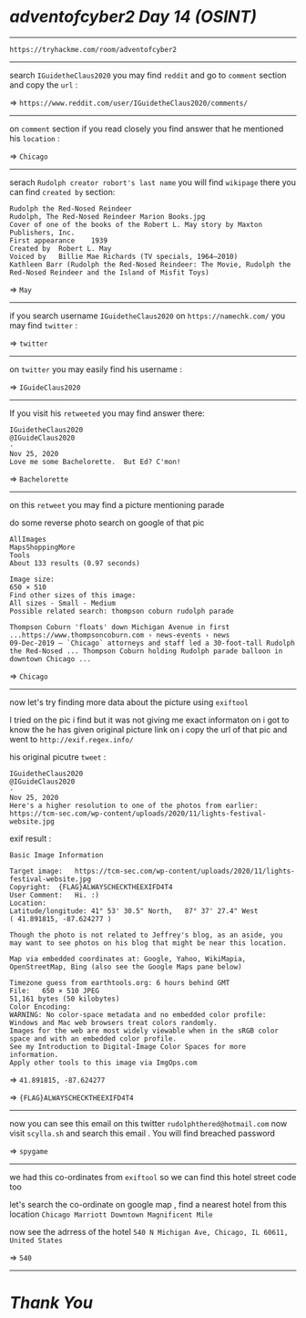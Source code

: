 # _adventofcyber2 Day 14 (OSINT)_

-------------------------------------------------------------------------------

`https://tryhackme.com/room/adventofcyber2`

-------------------------------------------------------------------------------------

search `IGuidetheClaus2020` you may find `reddit` and go to `comment` section and copy the `url` :

=> `https://www.reddit.com/user/IGuidetheClaus2020/comments/`

---------------------------------------------------------------------------------

on `comment` section if you read closely you find answer that he mentioned his `location` :

=> `Chicago`

------------------------------------------------------------------------------------

serach `Rudolph creator robort's last name` you will find `wikipage` there you can find `created by` section:

	Rudolph the Red-Nosed Reindeer
	Rudolph, The Red-Nosed Reindeer Marion Books.jpg
	Cover of one of the books of the Robert L. May story by Maxton Publishers, Inc.
	First appearance	1939
	Created by	Robert L. May
	Voiced by	Billie Mae Richards (TV specials, 1964–2010)
	Kathleen Barr (Rudolph the Red-Nosed Reindeer: The Movie, Rudolph the Red-Nosed Reindeer and the Island of Misfit Toys)

=> `May`

-----------------------------------------------------------------------------------------

if you search username `IGuidetheClaus2020` on `https://namechk.com/` you may find `twitter` :

=> `twitter`

----------------------------------------------------------------------------------

on `twitter` you may easily find his username :

=> `IGuideClaus2020`

-------------------------------------------------------------------------------

If you visit his `retweeted` you may find answer there:

	IGuidetheClaus2020
	@IGuideClaus2020
	·
	Nov 25, 2020
	Love me some Bachelorette.  But Ed? C'mon!

=> `Bachelorette`

---------------------------------------------------------------------
on this `retweet` you may find a picture mentioning parade 

do some reverse photo search on google of that pic 


	AllImages
	MapsShoppingMore
	Tools
	About 133 results (0.97 seconds) 

	Image size:
	650 × 510
	Find other sizes of this image:
	All sizes - Small - Medium
	Possible related search: thompson coburn rudolph parade

	Thompson Coburn 'floats' down Michigan Avenue in first ...https://www.thompsoncoburn.com › news-events › news
	09-Dec-2019 — `Chicago` attorneys and staff led a 30-foot-tall Rudolph the Red-Nosed ... Thompson Coburn holding Rudolph parade balloon in downtown Chicago ...


=> `Chicago`

----------------------------------------------------------------------------------

now let's try finding more data about the picture using `exiftool` 

I tried on the pic i find but it was not giving me exact informaton on i got to know the he has given original picture link on i copy the url 
of that pic and went to `http://exif.regex.info/` 

his original picutre `tweet` :

	
	IGuidetheClaus2020
	@IGuideClaus2020
	·
	Nov 25, 2020
	Here's a higher resolution to one of the photos from earlier: https://tcm-sec.com/wp-content/uploads/2020/11/lights-festival-website.jpg


exif result :

	Basic Image Information

	Target image:	https://tcm-sec.com/wp-content/uploads/2020/11/lights-festival-website.jpg
	Copyright:	{FLAG}ALWAYSCHECKTHEEXIFD4T4
	User Comment:	Hi. :)
	Location:	
	Latitude/longitude:	41° 53' 30.5" North,   87° 37' 27.4" West
	( 41.891815, -87.624277 )

	Though the photo is not related to Jeffrey's blog, as an aside, you may want to see photos on his blog that might be near this location.

	Map via embedded coordinates at: Google, Yahoo, WikiMapia, OpenStreetMap, Bing (also see the Google Maps pane below)

	Timezone guess from earthtools.org: 6 hours behind GMT
	File:	650 × 510 JPEG
	51,161 bytes (50 kilobytes)
	Color Encoding:	
	WARNING: No color-space metadata and no embedded color profile: Windows and Mac web browsers treat colors randomly.
	Images for the web are most widely viewable when in the sRGB color space and with an embedded color profile. 
	See my Introduction to Digital-Image Color Spaces for more information.
	Apply other tools to this image via ImgOps.com

=> `41.891815, -87.624277` 

=> `{FLAG}ALWAYSCHECKTHEEXIFD4T4`


------------------------------------------------------------------------------------------------------------------------------------------------------

now you can see this email on this twitter `rudolphthered@hotmail.com` now visit `scylla.sh` and search this email . You will find breached password

=> `spygame`

---------------------------------------------------------------------------------------------------------------------------------------------------

we had this co-ordinates from `exiftool` so we can find this hotel street code too

let's search the co-ordinate on google map , find a nearest hotel from this location `Chicago Marriott Downtown Magnificent Mile`

now see the adrress of the hotel `540 N Michigan Ave, Chicago, IL 60611, United States`

=> `540`

-------------------------------------------------------------------------------------------------------------------------------------------------

# _Thank You_

